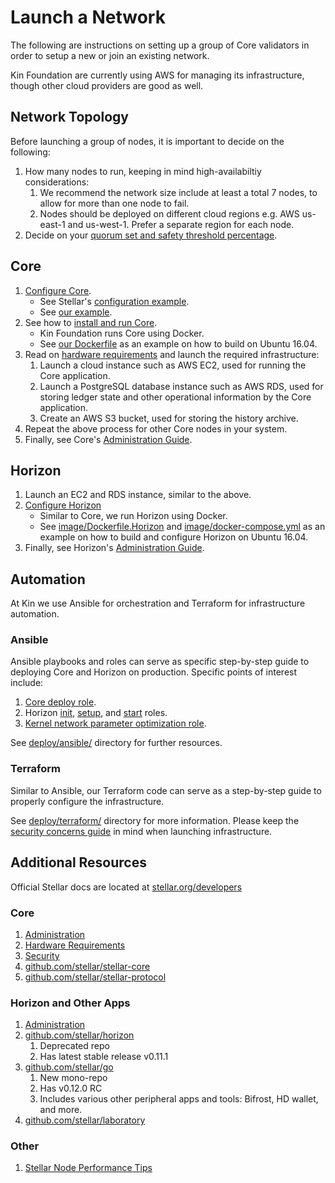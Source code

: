 # Launch a Network

The following are instructions on setting up a group of Core validators in order to setup a new or join an existing network.

Kin Foundation are currently using AWS for managing its infrastructure, though other cloud providers are good as well.

## Network Topology

Before launching a group of nodes, it is important to decide on the following:

1. How many nodes to run, keeping in mind high-availabiltiy considerations:
    1. We recommend the network size include at least a total 7 nodes, to allow for more than one node to fail.
    1. Nodes should be deployed on different cloud regions e.g. AWS us-east-1 and us-west-1. Prefer a separate region for each node.
1. Decide on your [quorum set and safety threshold percentage](https://www.stellar.org/developers/stellar-core/software/admin.html#crafting-a-quorum-set).

## Core

1. [Configure Core](https://www.stellar.org/developers/stellar-core/software/admin.html).
    - See Stellar's [configuration example](https://github.com/stellar/stellar-core/blob/master/docs/stellar-core_example.cfg).
    - See [our example](deploy/ansible/playbooks/roles/stellar-core/templates/stellar-core.cfg.j2).
1. See how to [install and run Core](https://github.com/stellar/stellar-core/blob/master/INSTALL.md).
    - Kin Foundation runs Core using Docker.
    - See [our Dockerfile](images/dockerfiles/Dockerfile.stellar-core) as an example on how to build on Ubuntu 16.04.
1. Read on [hardware requirements](https://www.stellar.org/developers/guides/hardware.html) and launch the required infrastructure:
    1. Launch a cloud instance such as AWS EC2, used for running the Core application.
    1. Launch a PostgreSQL database instance such as AWS RDS, used for storing ledger state and other operational information by the Core application.
    1. Create an AWS S3 bucket, used for storing the history archive.
1. Repeat the above process for other Core nodes in your system.
1. Finally, see Core's [Administration Guide](https://www.stellar.org/developers/stellar-core/software/admin.html).

## Horizon

1. Launch an EC2 and RDS instance, similar to the above.
1. [Configure Horizon](https://www.stellar.org/developers/horizon/reference/admin.html#configuring)
    - Similar to Core, we run Horizon using Docker.
    - See [image/Dockerfile.Horizon](image/Dockerfile.horizon) and [image/docker-compose.yml](image/docker-compose.yml)
as an example on how to build and configure Horizon on Ubuntu 16.04.
1. Finally, see Horizon's [Administration Guide](https://www.stellar.org/developers/horizon/reference/admin.html).

## Automation

At Kin we use Ansible for orchestration and Terraform for infrastructure automation.

### Ansible

Ansible playbooks and roles can serve as specific step-by-step guide to deploying Core and Horizon on production.
Specific points of interest include:

1. [Core deploy role](deploy/ansible/playbooks/roles/stellar-core).
1. Horizon [init](deploy/ansible/playbooks/roles/stellar-core),
[setup](deploy/ansible/playbooks/roles/horizon-setup),
and [start](deploy/ansible/playbooks/roles/horizon-start) roles.
1. [Kernel network parameter optimization role](deploy/ansible/playbooks/roles/optimize-network).

See [deploy/ansible/](deploy/ansible) directory for further resources.

### Terraform

Similar to Ansible, our Terraform code can serve as a step-by-step guide to properly configure the infrastructure.

See [deploy/terraform/](deploy/terraform) directory for more information.
Please keep the [security concerns guide](SECURITY.md) in mind when launching infrastructure.

## Additional Resources

Official Stellar docs are located at [stellar.org/developers](https://www.stellar.org/developers/)

### Core

1. [Administration](https://www.stellar.org/developers/stellar-core/software/admin.html)
1. [Hardware Requirements](https://www.stellar.org/developers/guides/hardware.html)
1. [Security](https://www.stellar.org/developers/guides/security.html)
1. [github.com/stellar/stellar-core](https://github.com/stellar/stellar-core)
1. [github.com/stellar/stellar-protocol](https://github.com/stellar/stellar-protocol)

### Horizon and Other Apps

1. [Administration](https://www.stellar.org/developers/horizon/reference/admin.html)
1. [github.com/stellar/horizon](https://github.com/stellar/horizon)
    1. Deprecated repo
    1. Has latest stable release v0.11.1
1. [github.com/stellar/go](https://github.com/stellar/go)
    1. New mono-repo
    1. Has v0.12.0 RC
    1. Includes various other peripheral apps and tools: Bifrost, HD wallet, and more.
1. [github.com/stellar/laboratory](https://github.com/stellar/laboratory)

### Other

1. [Stellar Node Performance Tips](https://galactictalk.org/d/279-effectively-run-your-stellar-validator-node-performance-tips)
